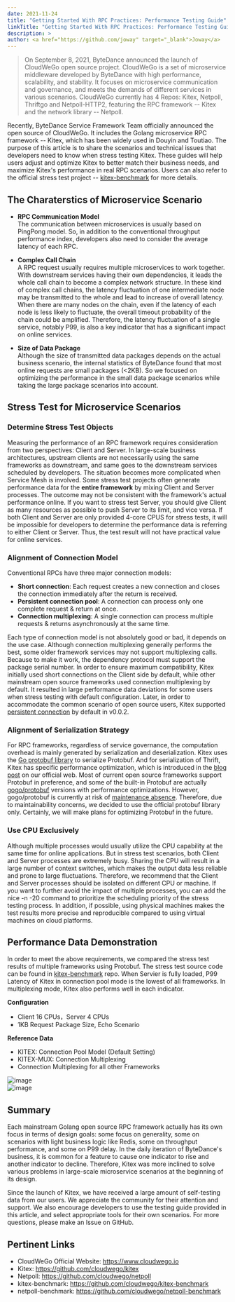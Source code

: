```yaml
---
date: 2021-11-24
title: "Getting Started With RPC Practices: Performance Testing Guide"
linkTitle: "Getting Started With RPC Practices: Performance Testing Guide"
description: >
author: <a href="https://github.com/joway" target="_blank">Joway</a>
---
```


> On September 8, 2021, ByteDance announced the launch of CloudWeGo open source project. CloudWeGo is a set of microservice middleware developed by ByteDance with high performance, scalability, and stability. It focuses on microservice communication and governance, and meets the demands of different services in various scenarios. CloudWeGo currently has 4 Repos: Kitex, Netpoll, Thriftgo and Netpoll-HTTP2, featuring the RPC framework -- Kitex and the network library -- Netpoll.  

Recently, ByteDance Service Framework Team officially announced the open source of CloudWeGo. It includes the Golang microservice RPC framework -- Kitex, which has been widely used in Douyin and Toutiao.
The purpose of this article is to share the scenarios and technical issues that developers need to know when stress testing Kitex. These guides will help users adjust and optimize Kitex to better match their business needs, and maximize Kitex's performance in real RPC scenarios. Users can also refer to the official stress test project -- [kitex-benchmark](https://github.com/cloudwego/kitex-benchmark) for more details.  

## The Charaterstics of Microservice Scenario  

* **RPC Communication Model**  
The communication between microservices is usually based on PingPong model. So, in addition to the conventional throughput performance index, developers also need to consider the average latency of each RPC.  

* **Complex Call Chain**  
A RPC request usually requires multiple microservices to work together. With downstream services having their own dependencies, it leads the whole call chain to become a complex network structure. In these kind of complex call chains, the latency fluctuation of one intermediate node may be transmitted to the whole and lead to increase of overall latency. When there are many nodes on the chain, even if the latency of each node is less likely to fluctuate, the overall timeout probability of the chain could be amplified. Therefore, the latency fluctuation of a single service, notably P99, is also a key indicator that has a significant impact on online services.  

* **Size of Data Package**  
Although the size of transmitted data packages depends on the actual business scenario, the internal statistics of ByteDance found that most online requests are small packages (<2KB). So we focused on optimizing the performance in the small data package scenarios while taking the large package scenarios into account.  

## Stress Test for Microservice Scenarios  

### Determine Stress Test Objects  

Measuring the performance of an RPC framework requires consideration from two perspectives: Client and Server. In large-scale business architectures, upstream clients are not necessarily using the same frameworks as downstream, and same goes to the downstream services scheduled by developers. The situation becomes more complicated when Service Mesh is involved.
Some stress test projects often generate performance data for the **entire framework** by mixing Client and Server processes. The outcome may not be consistent with the framework's actual performance online.
If you want to stress test Server, you should give Client as many resources as possible to push Server to its limit, and vice versa. If both Client and Server are only provided 4-core CPUS for stress tests, it will be impossible for developers to determine the performance data is referring to either Client or Server. Thus, the test result will not have practical value for online services.  

### Alignment of Connection Model  

Conventional RPCs have three major connection models:  
- **Short connection**: Each request creates a new connection and closes the connection immediately after the return is received.  
- **Persistent connection pool**: A connection can process only one complete request & return at once.  
- **Connection multiplexing**: A single connection can process multiple requests & returns asynchronously at the same time.  

Each type of connection model is not absolutely good or bad, it depends on the use case. Although connection multiplexing generally performs the best, some older framework services may not support multiplexing calls. Because to make it work, the dependency protocol must support the package serial number.
In order to ensure maximum compatibility, Kitex initially used short connections on the Client side by default, while other mainstream open source frameworks used connection multiplexing by default. It resulted in large performance data deviations for some users when stress testing with default configuration.
Later, in order to accommodate the common scenario of open source users, Kitex supported [persistent connection](https://github.com/cloudwego/kitex/pull/40/files) by default in v0.0.2.  

### Alignment of Serialization Strategy  

For RPC frameworks, regardless of service governance, the computation overhead is mainly generated by serialization and deserialization.
Kitex uses the [Go protobuf library](https://github.com/golang/protobuf) to serialize Protobuf. And for serialization of Thrift, Kitex has specific performance optimization, which is introduced in the [blog post](https://www.cloudwego.io/blog/2021/09/23/performance-optimization-on-kitex/#serializationdeserialization-optimization-of-thrift) on our official web.
Most of current open source frameworks support Protobuf in preference, and some of the built-in Protobuf are actually [gogo/protobuf](https://github.com/gogo/protobuf) versions with performance optimizations. However, gogo/protobuf is currently at risk of [maintenance absence](https://github.com/gogo/protobuf/issues/691). Therefore, due to maintainability concerns, we decided to use the official protobuf library only. Certainly, we will make plans for optimizing Protobuf in the future.  

### Use CPU Exclusively  

Although multiple processes would usually utilize the CPU capability at the same time for online applications. But in stress test scenarios, both Client and Server processes are extremely busy. Sharing the CPU will result in a large number of context switches, which makes the output data less reliable and prone to large fluctuations.
Therefore, we recommend that the Client and Server processes should be isolated on different CPU or machine. If you want to further avoid the impact of multiple processes, you can add the nice -n -20 command to prioritize the scheduling priority of the stress testing process.
In addition, if possible, using physical machines makes the test results more precise and reproducible compared to using virtual machines on cloud platforms.  

## Performance Data Demonstration  

In order to meet the above requirements, we compared the stress test results of multiple frameworks using Protobuf. The stress test source code can be found in [kitex-benchmark](https://github.com/gogo/protobuf/issues/691) repo. When Servier is fully loaded, P99 Latency of Kitex in connection pool mode is the lowest of all frameworks. In multiplexing mode, Kitex also performs well in each indicator.  

**Configuration**
- Client 16 CPUs，Server 4 CPUs
- 1KB Request Package Size, Echo Scenario 

**Reference Data**
- KITEX: Connection Pool Model (Default Setting)
- KITEX-MUX: Connection Multiplexing
- Connection Multiplexing for all other Frameworks  

![image](/img/blog/kitex_performance_testing/qps.png)   
![image](/img/blog/kitex_performance_testing/tp99.png)   

## Summary

Each mainstream Golang open source RPC framework actually has its own focus in terms of design goals: some focus on generality, some on scenarios with light business logic like Redis, some on throughput performance, and some on P99 delay.
In the daily iteration of ByteDance's business, it is common for a feature to cause one indicator to rise and another indicator to decline. Therefore, Kitex was more inclined to solve various problems in large-scale microservice scenarios at the beginning of its design.  

Since the launch of Kitex, we have received a large amount of self-testing data from our users. We appreciate the community for their attention and support. We also encourage developers to use the testing guide provided in this article, and select appropriate tools for their own scenarios. For more questions, please make an Issue on GitHub.  

## Pertinent Links

- CloudWeGo Official Website: https://www.cloudwego.io
- Kitex: https://github.com/cloudwego/kitex
- Netpoll: https://github.com/cloudwego/netpoll
- kitex-benchmark: https://github.com/cloudwego/kitex-benchmark
- netpoll-benchmark: https://github.com/cloudwego/netpoll-benchmark